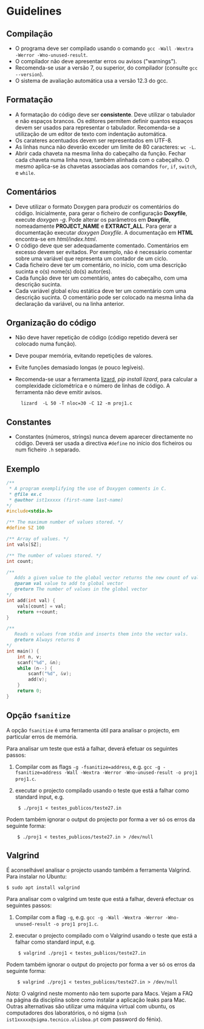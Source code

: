 # Guidelines

## Compilação

* O programa deve ser compilado usando o comando `gcc -Wall -Wextra -Werror -Wno-unused-result`.
* O compilador não deve apresentar erros ou avisos ("warnings").
* Recomenda-se usar a versão 7, ou superior, do compilador (consulte `gcc --version`).
* O sistema de avaliação automática usa a versão 12.3 do gcc.

## Formatação

* A formatação do código deve ser **consistente**. Deve utilizar o tabulador e não espaços brancos. Os editores permitem definir quantos espaços devem ser usados para representar o tabulador. Recomenda-se a utilização de um editor de texto com indentação automática.
* Os carateres acentuados devem ser representados em UTF-8.
* As linhas nunca não deverão exceder um limite de 80 caracteres: `wc -L`.
* Abrir cada chaveta na mesma linha do cabeçalho da função.
Fechar cada chaveta numa linha nova, também alinhada com o cabeçalho. O mesmo aplica-se às chavetas associadas aos comandos `for`, `if`, `switch`, e `while`.

## Comentários

* Deve utilizar o formato Doxygen para produzir os comentários do código.
Inicialmente, para gerar o ficheiro de configuração __Doxyfile__, execute *doxygen -g*. Pode alterar os parâmetros em __Doxyfile__, nomeadamente __PROJECT_NAME__ e __EXTRACT_ALL__. Para gerar a documentação executar *doxygen Doxyfile*. A documentação em __HTML__ encontra-se em *html/index.html*.
* O código deve que ser adequadamente comentado. Comentários em excesso devem ser evitados.
Por exemplo, não é necessário comentar sobre uma variável que representa um contador de um ciclo.
* Cada ficheiro deve ter um comentário, no início, com uma descrição sucinta e o(s) nome(s) do(s) autor(es).
* Cada função deve ter um comentário, antes do cabeçalho, com uma descrição sucinta.
* Cada variável global e/ou estática deve ter um comentário com uma descrição sucinta. O comentário pode ser colocado na mesma linha da declaração da variável, ou na linha anterior.

## Organização do código

* Não deve haver repetição de código (código repetido deverá ser colocado numa função).
* Deve poupar memória, evitando repetições de valores.
* Evite funções demasiado longas (e pouco legíveis).
* Recomenda-se usar a ferramenta [lizard](http://www.lizard.ws/), _pip install lizard_, para calcular a complexidade ciclométrica e o número de linhas de código. A ferramenta não deve emitir avisos.

        lizard  -L 50 -T nloc=30 -C 12 -m proj1.c

## Constantes

* Constantes (números, strings) nunca devem aparecer directamente no código. Deverá ser usada a directiva `#define` no início dos ficheiros ou num ficheiro `.h` separado.

## Exemplo

```C
/**
 * A program exemplifying the use of Doxygen comments in C.
 * @file ex.c
 * @author ist1xxxxx (first-name last-name)
*/
#include<stdio.h>

/** The maximum number of values stored. */
#define SZ 100

/** Array of values. */
int vals[SZ];

/** The number of values stored. */
int count;

/**
   Adds a given value to the global vector returns the new count of values.
   @param val value to add to global vector
   @return The number of values in the global vector
*/
int add(int val) {
    vals[count] = val;
    return ++count;
}

/**
   Reads n values from stdin and inserts them into the vector vals.
   @return Always returns 0
*/
int main() {
    int n, v;
    scanf("%d", &n);
    while (n--) {
        scanf("%d", &v);
        add(v);
    }
    return 0;
}
```

## Opção `fsanitize`

A opção `fsanitize` é uma ferramenta útil para analisar o projecto, em particular erros de memória.

Para analisar um teste que está a falhar, deverá efetuar os seguintes passos:

1. Compilar com as flags `-g -fsanitize=address`, e.g.  `gcc -g -fsanitize=address -Wall -Wextra -Werror -Wno-unused-result -o proj1 proj1.c`.
2. executar o projecto compilado usando o teste que está a falhar como standard input, e.g.

        $ ./proj1 < testes_publicos/teste27.in

Podem também ignorar o output do projecto por forma a ver só os erros da seguinte forma:

        $ ./proj1 < testes_publicos/teste27.in > /dev/null

## Valgrind

É aconselhável analisar o projecto usando também a ferramenta Valgrind. Para instalar no Ubuntu:

    $ sudo apt install valgrind

Para analisar com o valgrind um teste que está a falhar, deverá efectuar os seguintes passos:

1. Compilar com a flag `-g`, e.g.  `gcc -g -Wall -Wextra -Werror -Wno-unused-result -o proj1 proj1.c`.
2. executar o projecto compilado com o Valgrind usando o teste que está a falhar como standard input, e.g.

        $ valgrind ./proj1 < testes_publicos/teste27.in

Podem também ignorar o output do projecto por forma a ver só os erros da seguinte forma:

        $ valgrind ./proj1 < testes_publicos/teste27.in > /dev/null

*Nota:* O valgrind neste momento não tem suporte para Macs. Vejam a FAQ na página da disciplina sobre como instalar a aplicação leaks para Mac. Outras alternativas são utilizar uma máquina virtual com ubuntu, os computadores dos laboratórios, o nó sigma (`ssh ist1xxxxx@sigma.tecnico.ulisboa.pt` com password do fénix).
